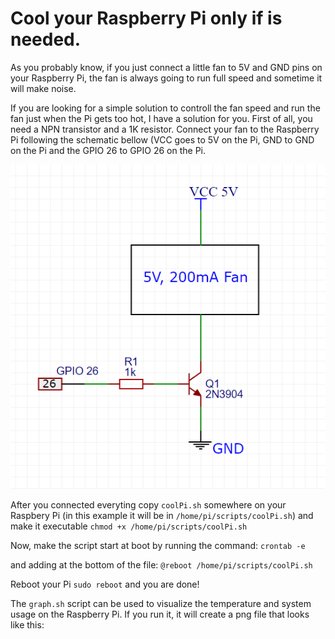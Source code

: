 # Cool your Raspberry Pi only if is needed.

As you probably know, if you just connect a little fan to 5V and GND pins on your Raspberry Pi, the fan is always going to run full speed
and sometime it will make noise.

If you are looking for a simple solution to controll the fan speed and run the fan just when the Pi gets too hot, I have a solution for you. First of all, you need a NPN transistor and a 1K resistor. Connect your fan to the Raspberry Pi following the schematic bellow (VCC goes to 5V on the Pi, GND to GND on the Pi and the GPIO 26 to GPIO 26 on the Pi.

![Picture](https://raw.githubusercontent.com/e1ioan/CoolPi/master/npn.png "The picure should be here")

After you connected everyting copy ```coolPi.sh``` somewhere on your Raspbery Pi (in this example it will be in ```/home/pi/scripts/coolPi.sh```) and make it executable ```chmod +x /home/pi/scripts/coolPi.sh```

Now, make the script start at boot by running the command:
```crontab -e```

and adding at the bottom of the file:
```@reboot /home/pi/scripts/coolPi.sh```

Reboot your Pi ```sudo reboot``` and you are done!

The ```graph.sh``` script can be used to visualize the temperature and system usage on the Raspberry Pi. If you run it, it will create a png file that looks like this:

